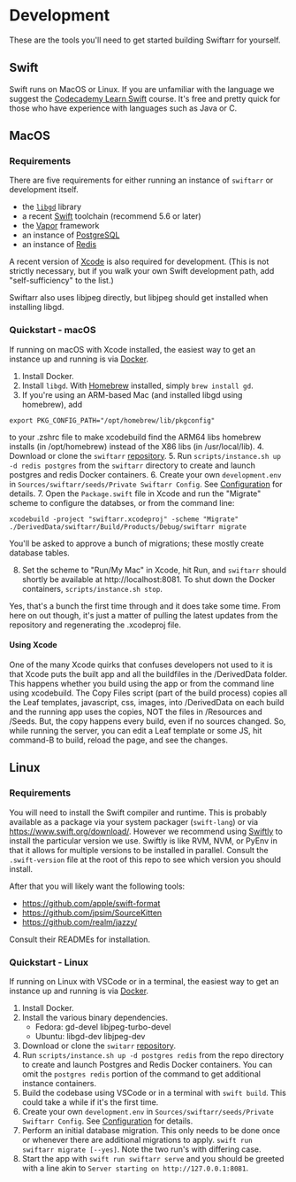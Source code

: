 Development
===========

These are the tools you'll need to get started building Swiftarr for yourself.

Swift
-----
Swift runs on MacOS or Linux. If you are unfamiliar with the language we suggest the [Codecademy Learn Swift](https://www.codecademy.com/learn/learn-swift) course.
It's free and pretty quick for those who have experience with languages such as Java or C.

MacOS
-----

### Requirements

There are five requirements for either running an instance of `swiftarr` or development itself.

* the [`libgd`](http://libgd.github.io) library
* a recent [Swift](https://swift.org) toolchain (recommend 5.6 or later)
* the [Vapor](http://vapor.codes) framework
* an instance of [PostgreSQL](https://www.postgresql.org)
* an instance of [Redis](https://redis.io)

A recent version of [Xcode](https://apps.apple.com/us/app/xcode/id497799835?mt=12) is also required for
development. (This is not strictly necessary, but if you walk your own Swift development path, add
"self-sufficiency" to the list.)

Swiftarr also uses libjpeg directly, but libjpeg should get installed when installing libgd.

### Quickstart - macOS

If running on macOS with Xcode installed, the easiest way to get an instance up and running is via
[Docker](https://www.docker.com/products/docker-desktop).

1. Install Docker.
2. Install `libgd`. With [Homebrew](https://brew.sh) installed, simply `brew install gd`.
3. If you're using an ARM-based Mac (and installed libgd using homebrew), add 

```shell
export PKG_CONFIG_PATH="/opt/homebrew/lib/pkgconfig"
```

to your .zshrc file to make xcodebuild find the ARM64 libs homebrew installs (in /opt/homebrew) instead of the X86 libs (in /usr/local/lib).
4. Download or clone the `swiftarr` [repository](https://github.com/jocosocial/swiftarr).
5. Run `scripts/instance.sh up -d redis postgres` from the `swiftarr` directory to create and launch postgres and redis
Docker containers.
6. Create your own `development.env` in `Sources/swiftarr/seeds/Private Swiftarr Config`. See [Configuration](configuration.html) for details.
7. Open the `Package.swift` file in Xcode and run the "Migrate" scheme to configure the databses, or from the command line:

```shell
xcodebuild -project "swiftarr.xcodeproj" -scheme "Migrate"
./DerivedData/swiftarr/Build/Products/Debug/swiftarr migrate
```

You'll be asked to approve a bunch of migrations; these mostly create database tables. 

8. Set the scheme to "Run/My Mac" in Xcode, hit Run, and `swiftarr` should shortly be available at http://localhost:8081.
To shut down the Docker containers, `scripts/instance.sh stop`.

Yes, that's a bunch the first time through and it does take some time. From here on out though, it's just a matter of
pulling the latest updates from the repository and regenerating the .xcodeproj file.

#### Using Xcode

One of the many Xcode quirks that confuses developers not used to it is that Xcode puts the built app and all the buildfiles
in the /DerivedData folder. This happens whether you build using the app or from the command line using xcodebuild. 
The Copy Files script (part of the build process) copies all the Leaf templates, javascript, css, images, into /DerivedData
on each build and the running app uses the copies, NOT the files in /Resources and /Seeds. But, the copy happens every build,
even if no sources changed. So, while running the server, you can edit a Leaf template or some JS, hit command-B to build, 
reload the page, and see the changes. 

Linux
-----

### Requirements

You will need to install the Swift compiler and runtime. This is probably available as a package
via your system packager (`swift-lang`) or via https://www.swift.org/download/. However we recommend
using [Swiftly](https://github.com/swift-server/swiftly) to install the particular version we use.
Swiftly is like RVM, NVM, or PyEnv in that it allows for multiple versions to be installed in parallel.
Consult the `.swift-version` file at the root of this repo to see which version you should install.

After that you will likely want the following tools:
* https://github.com/apple/swift-format
* https://github.com/jpsim/SourceKitten
* https://github.com/realm/jazzy/

Consult their READMEs for installation.

### Quickstart - Linux
If running on Linux with VSCode or in a terminal, the easiest way to get an instance up and running is via
[Docker](https://www.docker.com/products/docker-desktop).

1. Install Docker.
2. Install the various binary dependencies.
    * Fedora: gd-devel libjpeg-turbo-devel
    * Ubuntu: libgd-dev libjpeg-dev
3. Download or clone the `switarr` [repository](https://github.com/jocosocial/swiftarr).
4. Run `scripts/instance.sh up -d postgres redis` from the repo directory to create and launch Postgres and Redis
Docker containers. You can omit the `postgres redis` portion of the command to get additional instance containers.
5. Build the codebase using VSCode or in a terminal with `swift build`. This could take a while if it's the first time.
6. Create your own `development.env` in `Sources/swiftarr/seeds/Private Swiftarr Config`. See [Configuration](configuration.html) for details.
7. Perform an initial database migration. This only needs to be done once or whenever there are additional migrations to apply. `swift run swiftarr migrate [--yes]`. Note the two run's with differing case.
8. Start the app with `swift run swiftarr serve` and you should be greeted with a line akin to `Server starting on http://127.0.0.1:8081`.
